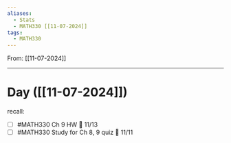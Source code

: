 ```yaml
---
aliases:
  - Stats
  - MATH330 [[11-07-2024]]
tags:
  - MATH330
---
```

From: [[11-07-2024]]

-------
# Day  ([[11-07-2024]])
recall:
- [ ] #MATH330 Ch 9 HW 📅 11/13 
- [ ] #MATH330 Study for Ch 8, 9 quiz 📅 11/11